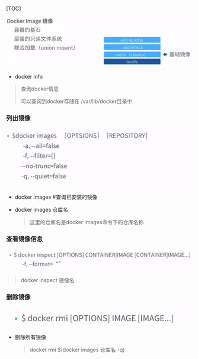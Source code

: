 [TOC]

![1564731440179](assets/1564731440179.png)

- docker info 

> 查询docker信息
>
> 可以查询到docker存储在 /var/lib/docker目录中

### 列出镜像

![1564731710168](assets/1564731710168.png)

- docker images  #查询已安装的镜像

- docker images 仓库名

  > 这里的仓库名是docker images命令下的仓库名称



### 查看镜像信息

![1564732185844](assets/1564732185844.png)

> docker inspect 镜像名



### 删除镜像

![1564732386170](assets/1564732386170.png)

- 删除所有镜像

  > docker rmi $(docker images 仓库名 -q)

